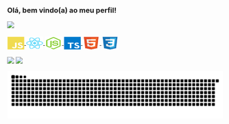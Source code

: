 ### Olá, bem vindo(a) ao meu perfil!
<div>
  <a href="https://github.com/tiagocsl">
<!--   //<img height="180em" src="https://github-readme-stats.vercel.app/api?username=tiagocsl&&hide=stars,prs,issues,contribs&hide_rank=true&hide_title=true&show_icons=true&theme=vue-dark&include_all_commits=true&count_private=true&title_color=8726bd"/> -->
  <img height="180em" src="https://github-readme-stats.vercel.app/api/top-langs/?username=tiagocsl&layout=compact&langs_count=5&theme=vue-dark&title_color=8726bd"/>
</div>
<div style="display: inline_block"><br>
  <img align="center" alt="Tigas-Js" height="30" width="40" src="https://raw.githubusercontent.com/devicons/devicon/master/icons/javascript/javascript-plain.svg">
  <img align="center" alt="Tigas-React" height="30" width="40" src="https://raw.githubusercontent.com/devicons/devicon/master/icons/react/react-original.svg"> 
  <img align="center" alt="Tigas-Node" height="30" width="40" src="https://raw.githubusercontent.com/devicons/devicon/master/icons/nodejs/nodejs-original.svg">
  <img align="center" alt="Tigas-Ts" height="30" width="40" src="https://raw.githubusercontent.com/devicons/devicon/master/icons/typescript/typescript-plain.svg">
<!--   <img align="center" alt="Tigas-Go" height="30" width="40" src="https://raw.githubusercontent.com/devicons/devicon/master/icons/go/go-original.svg"> -->
  <img align="center" alt="Tigas-HTML" height="30" width="40" src="https://raw.githubusercontent.com/devicons/devicon/master/icons/html5/html5-original.svg">
  <img align="center" alt="Tigas-CSS" height="30" width="40" src="https://raw.githubusercontent.com/devicons/devicon/master/icons/css3/css3-original.svg">  
</div>
  <br>
<div> 
  <a href="https://www.linkedin.com/in/tiagocsl" target="_blank"><img src="https://img.shields.io/badge/-LinkedIn-%230077B5?style=for-the-badge&logo=linkedin&logoColor=white" target="_blank"></a> 
  <a href = "mailto:tiago.csouzalima@gmail.com"><img src="https://img.shields.io/badge/-Gmail-FF0000?style=for-the-badge&logo=gmail&logoColor=white" target="_blank"></a>
<!--   <a href="mailto:tiagocsl@outlook.com" target="_blank"><img src="https://img.shields.io/badge/-OutLook-%230077B5?style=for-the-badge&logo=outlook&logoColor=white" target="_blank"></a>  -->
  
  ![Snake animation](https://github.com/tiagocsl/tiagocsl/blob/output/github-contribution-grid-snake.svg)
 
</div>
